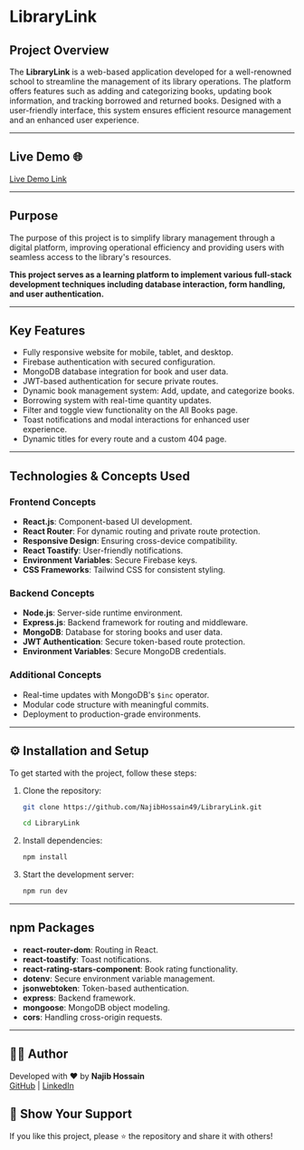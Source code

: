 # LibraryLink

## Project Overview
The **LibraryLink** is a web-based application developed for a well-renowned school to streamline the management of its library operations. The platform offers features such as adding and categorizing books, updating book information, and tracking borrowed and returned books. Designed with a user-friendly interface, this system ensures efficient resource management and an enhanced user experience.

---

## Live Demo 🌐
[Live Demo Link](https://library-management-n49h.web.app)

---

## Purpose
The purpose of this project is to simplify library management through a digital platform, improving operational efficiency and providing users with seamless access to the library's resources.

**This project serves as a learning platform to implement various full-stack development techniques including database interaction, form handling, and user authentication.**

---

## Key Features
- Fully responsive website for mobile, tablet, and desktop.
- Firebase authentication with secured configuration.
- MongoDB database integration for book and user data.
- JWT-based authentication for secure private routes.
- Dynamic book management system: Add, update, and categorize books.
- Borrowing system with real-time quantity updates.
- Filter and toggle view functionality on the All Books page.
- Toast notifications and modal interactions for enhanced user experience.
- Dynamic titles for every route and a custom 404 page.

---

## Technologies & Concepts Used

### Frontend Concepts
- **React.js**: Component-based UI development.
- **React Router**: For dynamic routing and private route protection.
- **Responsive Design**: Ensuring cross-device compatibility.
- **React Toastify**: User-friendly notifications.
- **Environment Variables**: Secure Firebase keys.
- **CSS Frameworks**: Tailwind CSS for consistent styling.

### Backend Concepts
- **Node.js**: Server-side runtime environment.
- **Express.js**: Backend framework for routing and middleware.
- **MongoDB**: Database for storing books and user data.
- **JWT Authentication**: Secure token-based route protection.
- **Environment Variables**: Secure MongoDB credentials.

### Additional Concepts
- Real-time updates with MongoDB's `$inc` operator.
- Modular code structure with meaningful commits.
- Deployment to production-grade environments.

---

## ⚙️ Installation and Setup

To get started with the project, follow these steps:

1. Clone the repository:
   ```bash
   git clone https://github.com/NajibHossain49/LibraryLink.git

   cd LibraryLink
   
   ```

2. Install dependencies:
   ```bash
   npm install
   ```

3. Start the development server:
   ```bash
   npm run dev
   ```

---

## npm Packages
- **react-router-dom**: Routing in React.
- **react-toastify**: Toast notifications.
- **react-rating-stars-component**: Book rating functionality.
- **dotenv**: Secure environment variable management.
- **jsonwebtoken**: Token-based authentication.
- **express**: Backend framework.
- **mongoose**: MongoDB object modeling.
- **cors**: Handling cross-origin requests.

---

## 🧑‍💻 Author

Developed with ❤️ by **Najib Hossain**  
[GitHub](https://github.com/NajibHossain49) | [LinkedIn](https://www.linkedin.com/in/md-najib-hossain)

## 🌟 Show Your Support

If you like this project, please ⭐ the repository and share it with others!

